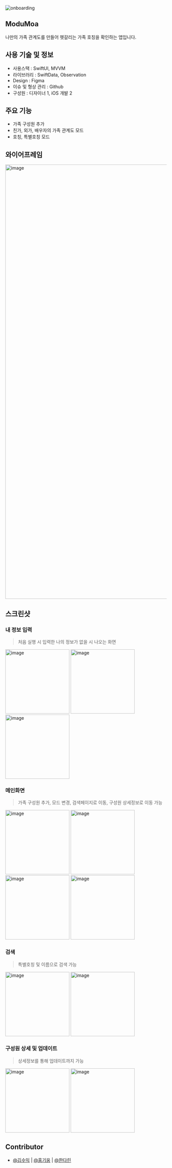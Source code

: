 ![onboarding](https://github.com/user-attachments/assets/df6dc703-8aea-4224-962c-0ca6f6589416)
## ModuMoa
나만의 가족 관계도를 만들어 헷갈리는 가족 호칭을 확인하는 앱입니다.

## 사용 기술 및 정보
- 사용스택 : SwiftUI, MVVM
- 라이브러리 : SwiftData, Observation
- Design : Figma
- 이슈 및 형상 관리 : Github
- 구성원 : 디자이너 1, iOS 개발 2

## 주요 기능
- 가족 구성원 추가
- 친가, 외가, 배우자의 가족 관계도 모드
- 호칭, 특별호칭 모드

## 와이어프레임
<img width="1352" alt="image" src="https://github.com/user-attachments/assets/43aee42d-ddbf-41bd-bf8f-3093e253e94a">


## 스크린샷
### 내 정보 입력
> 처음 실행 시 입력한 나의 정보가 없을 시 나오는 화면
<img width="200" alt="image" src="https://github.com/user-attachments/assets/f9b7f44a-e551-4d5c-8dc5-a89f977fc262">
<img width="200" alt="image" src="https://github.com/user-attachments/assets/2bcd90e7-8917-4110-b1d1-d3bae5dcd00b">
<img width="200" alt="image" src="https://github.com/user-attachments/assets/796b487e-c867-47d3-8ac9-52072e4faec5">

### 메인화면
> 가족 구성원 추가, 모드 변경, 검색페이지로 이동, 구성원 상세정보로 이동 가능
<img width="200" alt="image" src="https://github.com/user-attachments/assets/17b207de-1a21-4089-a061-3448701fe69e">
<img width="200" alt="image" src="https://github.com/user-attachments/assets/54269147-bc40-4a3c-9e6c-2ab880724761">
<img width="200" alt="image" src="https://github.com/user-attachments/assets/dbb260d3-ad8d-4829-8382-becb0a386cb2">
<img width="200" alt="image" src="https://github.com/user-attachments/assets/0b020dfd-8c3a-43a0-9838-c04e8d2f9316">

### 검색
> 특별호칭 및 이름으로 검색 가능
<img width="200" alt="image" src="https://github.com/user-attachments/assets/3133b27b-466f-4e60-b0d6-16e99b379046">
<img width="200" alt="image" src="https://github.com/user-attachments/assets/29b60ea2-81ab-4e4c-bfeb-0f30cd65b31c">

### 구성원 상세 및 업데이트
> 상세정보를 통해 업데이트까지 가능
<img width="200" alt="image" src="https://github.com/user-attachments/assets/81edf858-6def-4cc1-a36e-fd0aa931e74b">
<img width="200" alt="image" src="https://github.com/user-attachments/assets/40836601-f562-46e8-8e8d-9beb74a7efaa">

## Contributor
- [@김수익](https://github.com/profit0124) | [@홍기웅](https://github.com/otoolz) | [@한다린](https://github.com/drin131)
